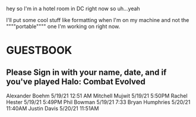 
hey so I'm in a hotel room in DC right now so uh...yeah

I'll put some cool stuff like formatting when I'm on my machine and not the """"portable"""" one I'm working on right now. 


# GUESTBOOK
## Please Sign in with your name, date, and if you've played Halo: Combat Evolved
Alexander Boehm 5/19/21 12:51 AM
Mitchell Mujwit 5/19/21 5:50PM
Rachel Hester 5/19/21 5:49PM
Phil Bowman 5/19/21 7:33
Bryan Humphries 5/20/21 11:40AM
Justin Davis 5/20/21 11:51AM
